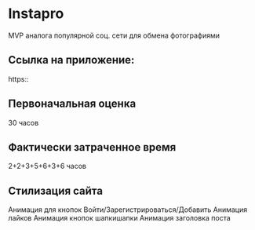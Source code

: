 # Instapro

MVP аналога популярной соц. сети для обмена фотографиями

## Ссылка на приложение:

https::

## Первоначальная оценка

30 часов

## Фактически затраченное время

2+2+3+5+6+3+6 часов

## Стилизация сайта

Анимация для кнопок Войти/Зарегистрироваться/Добавить
Анимация лайков
Анимация кнопок шапкишапки
Анимация заголовка поста
